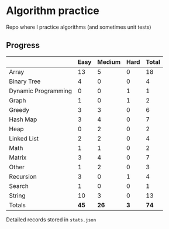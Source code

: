 # Algorithm practice

Repo where I practice algorithms (and sometimes unit tests)

<!-- note: currently i am not testing for python, as i have not yet learned any python testing frameworks. -->
<!-- todo: display the json data in some online visualization. -->

## Progress

<!-- { javascript: 30, python: 42, both: 2 } -->
| |Easy|Medium|Hard|Total|
|-|-|-|-|-|
|Array|13|5|0|18|
|Binary Tree|4|0|0|4|
|Dynamic Programming|0|0|1|1|
|Graph|1|0|1|2|
|Greedy|3|3|0|6|
|Hash Map|3|4|0|7|
|Heap|0|2|0|2|
|Linked List|2|2|0|4|
|Math|1|1|0|2|
|Matrix|3|4|0|7|
|Other|1|2|0|3|
|Recursion|3|0|1|4|
|Search|1|0|0|1|
|String|10|3|0|13|
|Totals|**45**|**26**|**3**|**74**|

Detailed records stored in `stats.json`
